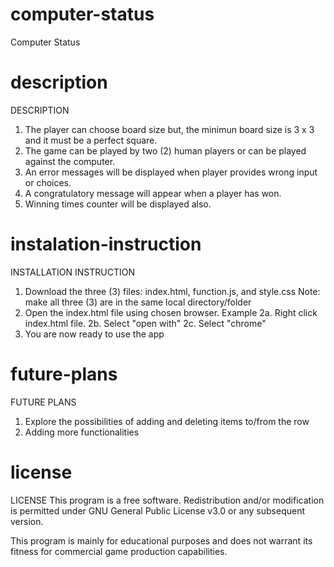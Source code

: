 # computer-status
Computer Status

# description
DESCRIPTION
1. The player can choose board size but, the minimun board size is 3 x 3 and it must be a perfect square.
2. The game can be played by two (2) human players or can be played against the computer.
3. An error messages will be displayed when player provides wrong input or choices.
4. A congratulatory message will appear when a player has won.
5. Winning times counter will be displayed also.

# instalation-instruction
INSTALLATION INSTRUCTION
1. Download the three (3) files:
   index.html,
   function.js, and
   style.css
   Note: make all three (3) are in the same local directory/folder
2. Open the index.html file using chosen browser. 
   Example
   2a. Right click index.html file.
   2b. Select "open with"
   2c. Select "chrome"
3. You are now ready to use the app

# future-plans
FUTURE PLANS
1. Explore the possibilities of adding and deleting items to/from the row
2. Adding more functionalities

# license
LICENSE
This program is a free software.  Redistribution and/or modification is permitted under GNU General Public License v3.0 or any subsequent version.

This program is mainly for educational purposes and does not warrant its fitness for commercial game production capabilities.
